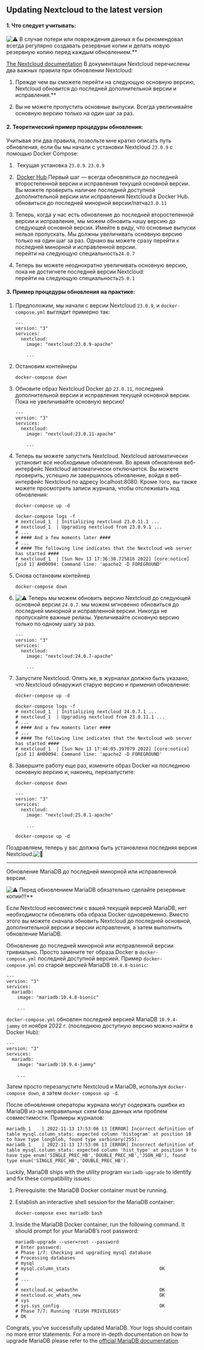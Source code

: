 ## Updating Nextcloud to the latest version

#### 1.  Что следует учитывать: 

![:warning:](https://github.githubassets.com/images/icons/emoji/unicode/26a0.png ":warning:") В случае потери или повреждения данных я бы рекомендовал всегда регулярно создавать резервные копии и делать новую резервную копию перед каждым обновлением.**

[The Nextcloud documentation](https://docs.nextcloud.com/server/latest/admin_manual/maintenance/upgrade.html) В документации Nextcloud перечислены два важных правила при обновлении Nextcloud:

1. Прежде чем вы сможете перейти на следующую основную версию, Nextcloud обновится до последней дополнительной версии и исправления.**
    
2. Вы не можете пропустить основные выпуски. Всегда увеличивайте основную версию только на один шаг за раз.
    

#### 2. Теоретический пример процедуры обновления:

Учитывая эти два правила, позвольте мне кратко описать путь обновления, если бы мы начали с установки Nextcloud `23.0.9` с помощью Docker Compose:

1.  Текущая установка `23.0.9`. `23.0.9`
    
2.  [Docker Hub](https://hub.docker.com/_/nextcloud/tags).Первый шаг — всегда обновляться до последней второстепенной версии и исправления текущей основной версии. Вы можете проверить наличие последней доступной дополнительной версии или исправления Nextcloud в Docker Hub.  
    обновиться до последней минорной версии/патча`23.0.11`
    
3. Теперь, когда у нас есть обновление до последней второстепенной версии и исправление, мы можем обновить нашу версию до следующей основной версии. Имейте в виду, что основные выпуски нельзя пропускать. Мы должны увеличивать основную версию только на один шаг за раз. Однако вы можете сразу перейти к последней минорной и исправленной версии.  
    перейти на следующую специальность`24.0.7`
    
4. Теперь вы можете неоднократно увеличивать основную версию, пока не достигнете последней версии Nextcloud:  
    перейти на следующую специальность`25.0.1`
    

#### 3. Пример процедуры обновления на практике:

1. Предположим, мы начали с версии Nextcloud `23.0.9`, и `docker-compose.yml` выглядит примерно так:
    
    ```
    ---
    version: "3"
    services:
      nextcloud:
        image: "nextcloud:23.0.9-apache"
    
        ...
    ```
    
2. Остановим контейнеры  
    
    ```
    docker-compose down
    ```
    
3. Обновите образ Nextcloud Docker до `23.0.11`, последней дополнительной версии и исправления текущей основной версии. Пока не увеличивайте основную версию!
    
    ```
    ---
    version: "3"
    services:
      nextcloud:
        image: "nextcloud:23.0.11-apache"
    
        ...
    ```
    
4. Теперь вы можете запустить Nextcloud. Nextcloud автоматически установит все необходимые обновления. Во время обновления веб-интерфейс Nextcloud автоматически отключается. Вы можете проверить, успешно ли завершилось обновление, войдя в веб-интерфейс Nextcloud по адресу localhost:8080. Кроме того, вы также можете просмотреть записи журнала, чтобы отслеживать ход обновления:
    
    ```
    docker-compose up -d
    
    docker-compose logs -f
    # nextcloud_1  | Initializing nextcloud 23.0.11.1 ...
    # nextcloud_1  | Upgrading nextcloud from 23.0.9.1 ...
    # ...
    # #### And a few moments later ####
    # ...
    # #### The following line indicates that the Nextcloud web server has started ####
    # nextcloud_1  | [Sun Nov 13 17:36:38.725816 2022] [core:notice] [pid 1] AH00094: Command line: 'apache2 -D FOREGROUND'
    ```
    
5. Снова остановим контейнер
    
    ```
    docker-compose down
    ```
    
6. ![:warning:](https://github.githubassets.com/images/icons/emoji/unicode/26a0.png ":warning:") Теперь мы можем обновить версию Nextcloud до следующей основной версии `24.0.7`. мы можем мгновенно обновиться до последней минорной и исправленной версии. Никогда не пропускайте важные релизы. Увеличивайте основную версию только по одному шагу за раз.
    
    ```
    ---
    version: "3"
    services:
      nextcloud:
        image: "nextcloud:24.0.7-apache"
    
        ...
    ```
    
7. Запустите Nextcloud. Опять же, в журналах должно быть указано, что Nextcloud обнаружил старую версию и применил обновление:
    
    ```
    docker-compose up -d
    
    docker-compose logs -f
    # nextcloud_1  | Initializing nextcloud 24.0.7.1 ...
    # nextcloud_1  | Upgrading nextcloud from 23.0.11.1 ...
    # ...
    # #### And a few moments later ####
    # ...
    # #### The following line indicates that the Nextcloud web server has started ####
    # nextcloud_1  | [Sun Nov 13 17:44:05.397079 2022] [core:notice] [pid 1] AH00094: Command line: 'apache2 -D FOREGROUND'
    ```
    
8. Завершите работу еще раз, измените образ Docker на последнюю основную версию и, наконец, перезапустите:
    
    ```
    docker-compose down
    ```
    
    ```
    ---
    version: "3"
    services:
      nextcloud:
        image: "nextcloud:25.0.1-apache"
    
        ...
    ```
    
    ```
    docker-compose up -d
    ```
    

Поздравляем, теперь у вас должна быть установлена ​​последняя версия Nextcloud.![:tada:](https://github.githubassets.com/images/icons/emoji/unicode/1f389.png ":tada:")

---

Обновление MariaDB до последней минорной или исправленной версии.

![:warning:](https://github.githubassets.com/images/icons/emoji/unicode/26a0.png ":warning:") Перед обновлением MariaDB обязательно сделайте резервные копии!!!**

Если Nextcloud несовместим с вашей текущей версией MariaDB, нет необходимости обновлять оба образа Docker одновременно. Вместо этого вы можете сначала обновить Nextcloud до последней основной, дополнительной версии и версии исправления, а затем выполнить обновление MariaDB.

Обновление до последней минорной или исправленной версии тривиально. Просто замените тег образа Docker в `docker-compose.yml` последней доступной версией. Пример `docker-compose.yml` со старой версией MariaDB `10.4.8-bionic`:

```
---
version: "3"
services:
  mariadb:
    image: "mariadb:10.4.8-bionic"

    ...
```

`docker-compose.yml` обновлен последней версией MariaDB `10.9.4-jammy` от ноября 2022 г. (последнюю доступную версию можно найти в Docker Hub):

```
---
version: "3"
services:
  mariadb:
    image: "mariadb:10.9.4-jammy"

    ...
```

Затем просто перезапустите Nextcloud и MariaDB, используя `docker-compose down`, а затем `docker-compose up -d`.

После обновления операторы журнала могут содержать ошибки из MariaDB из-за неправильных схем базы данных или проблем совместимости. Примеры журналов:

```
mariadb_1    | 2022-11-13 17:53:06 13 [ERROR] Incorrect definition of table mysql.column_stats: expected column 'histogram' at position 10 to have type longblob, found type varbinary(255).
mariadb_1    | 2022-11-13 17:53:06 13 [ERROR] Incorrect definition of table mysql.column_stats: expected column 'hist_type' at position 9 to have type enum('SINGLE_PREC_HB','DOUBLE_PREC_HB','JSON_HB'), found type enum('SINGLE_PREC_HB','DOUBLE_PREC_HB').
```

Luckily, MariaDB ships with the utility program `mariadb-upgrade` to identify and fix these compatibility issues:

1. Prerequisite: the MariaDB Docker container must be running.
    
2. Establish an interactive shell session for the MariaDB container:
    
    ```
    docker-compose exec mariadb bash
    ```
    
3. Inside the MariaDB Docker container, run the following command. It should prompt for your MariaDB’s root password:
    
    ```
    mariadb-upgrade --user=root --password
    # Enter password:
    # Phase 1/7: Checking and upgrading mysql database
    # Processing databases
    # mysql
    # mysql.column_stats                                 OK
    #
    # ...
    #
    # nextcloud.oc_webauthn                              OK
    # nextcloud.oc_whats_new                             OK
    # sys
    # sys.sys_config                                     OK
    # Phase 7/7: Running 'FLUSH PRIVILEGES'
    # OK
    ```
    

Congrats, you’ve successfully updated MariaDB. Your logs should contain no more error statements. For a more in-depth documentation on how to upgrade MariaDB please refer to the [official MariaDB documentation](https://mariadb.com/docs//all/service-management/upgrades/community-server/release-series-cs10-5).